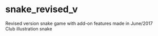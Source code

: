 # snake_revised_v
Revised version snake game with add-on features made in June/2017  
Club illustration snake  
